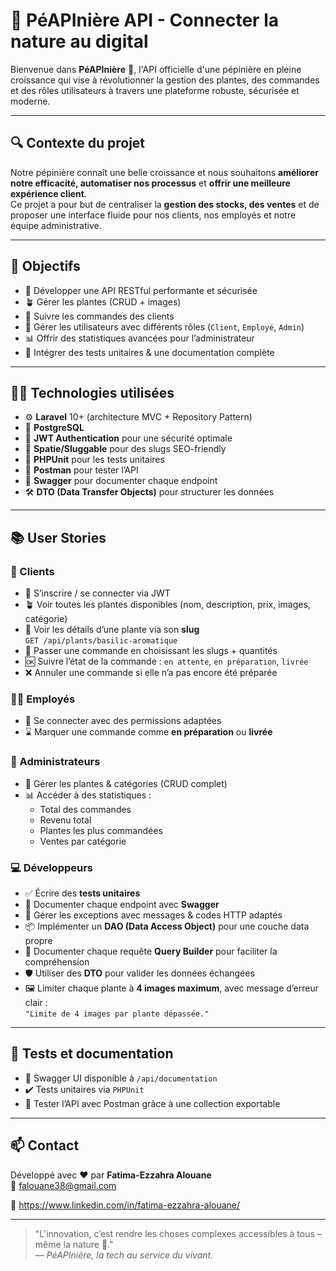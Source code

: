 # 🌿 PéAPInière API - Connecter la nature au digital

Bienvenue dans **PéAPInière** 🌱, l'API officielle d'une pépinière en pleine croissance qui vise à révolutionner la gestion des plantes, des commandes et des rôles utilisateurs à travers une plateforme robuste, sécurisée et moderne.

---

## 🔍 Contexte du projet

Notre pépinière connaît une belle croissance et nous souhaitons **améliorer notre efficacité, automatiser nos processus** et **offrir une meilleure expérience client**.  
Ce projet a pour but de centraliser la **gestion des stocks, des ventes** et de proposer une interface fluide pour nos clients, nos employés et notre équipe administrative.

---

## 🎯 Objectifs

- 🚀 Développer une API RESTful performante et sécurisée
- 🪴 Gérer les plantes (CRUD + images)
- 🧾 Suivre les commandes des clients
- 👥 Gérer les utilisateurs avec différents rôles (`Client`, `Employé`, `Admin`)
- 📊 Offrir des statistiques avancées pour l’administrateur
- 🧪 Intégrer des tests unitaires & une documentation complète

---

## 🧑‍💻 Technologies utilisées

- ⚙️ **Laravel** 10+ (architecture MVC + Repository Pattern)
- 🐘 **PostgreSQL**
- 🔐 **JWT Authentication** pour une sécurité optimale
- 📂 **Spatie/Sluggable** pour des slugs SEO-friendly
- 🧪 **PHPUnit** pour les tests unitaires
- 📮 **Postman** pour tester l’API
- 🧾 **Swagger** pour documenter chaque endpoint
- 🛠️ **DTO (Data Transfer Objects)** pour structurer les données

---

## 📚 User Stories

### 👤 Clients
- 🔐 S’inscrire / se connecter via JWT
- 🪴 Voir toutes les plantes disponibles (nom, description, prix, images, catégorie)
- 🔎 Voir les détails d’une plante via son **slug**  
  `GET /api/plants/basilic-aromatique`
- 🧺 Passer une commande en choisissant les slugs + quantités
- 🆗 Suivre l’état de la commande : `en attente`, `en préparation`, `livrée`
- ❌ Annuler une commande si elle n’a pas encore été préparée

### 🧑‍🏭 Employés
- 🔐 Se connecter avec des permissions adaptées
- ⌛ Marquer une commande comme **en préparation** ou **livrée**

### 👑 Administrateurs
- 🎍 Gérer les plantes & catégories (CRUD complet)
- 📊 Accéder à des statistiques :
  - Total des commandes
  - Revenu total
  - Plantes les plus commandées
  - Ventes par catégorie

### 💻 Développeurs
- ✅ Écrire des **tests unitaires** 
  <!-- - Authentification
  - Slugs
  - CRUD catégories -->
- 📮 Documenter chaque endpoint avec **Swagger**
- 🚧 Gérer les exceptions avec messages & codes HTTP adaptés
- 📦 Implémenter un **DAO (Data Access Object)** pour une couche data propre
- 🧠 Documenter chaque requête **Query Builder** pour faciliter la compréhension
- 🛡️ Utiliser des **DTO** pour valider les données échangées
- 🖼️ Limiter chaque plante à **4 images maximum**, avec message d’erreur clair :  
  `"Limite de 4 images par plante dépassée."`

---

## 🧪 Tests et documentation

- 🧾 Swagger UI disponible à `/api/documentation`
- ✔️ Tests unitaires via `PHPUnit`
- 🔬 Tester l’API avec Postman grâce à une collection exportable

---

## 📫 Contact

Développé avec ❤️ par **Fatima-Ezzahra Alouane**  
📧 falouane38@gmail.com  

🔗 https://www.linkedin.com/in/fatima-ezzahra-alouane/

---

> "L'innovation, c’est rendre les choses complexes accessibles à tous – même la nature 🌱."  
> — *PéAPInière, la tech au service du vivant.*

